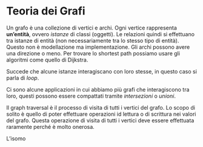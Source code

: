 # Teoria dei Grafi

Un grafo è una collezione di vertici e archi. 
Ogni vertice rappresenta **un’entità**, ovvero *istanze* di classi (oggetti). 
Le relazioni quindi si effettuano tra istanze di entità (non necessariamente tra lo stesso tipo di entità).
Questo non è modellazione ma implementazione.
Gli archi possono avere una direzione o meno.
Per trovare lo shortest path possiamo usare gli algoritmi come quello di Dijkstra.

Succede che alcune istanze interagiscano con loro stesse, in questo caso si parla di *loop*.

Ci sono alcune applicazioni in cui abbiamo più grafi che interagiscono tra loro, questi possono essere compattati tramite *intersezioni* o *unioni*. 

Il graph traversal è il processo di visita di tutti i vertici del grafo. 
Lo scopo di solito è quello di poter effettuare operazioni id lettura o di scrittura nei valori del grafo. Questa operazione di visita di tutti i vertici deve essere effettuata raramente perché è molto onerosa.

L’isomo

